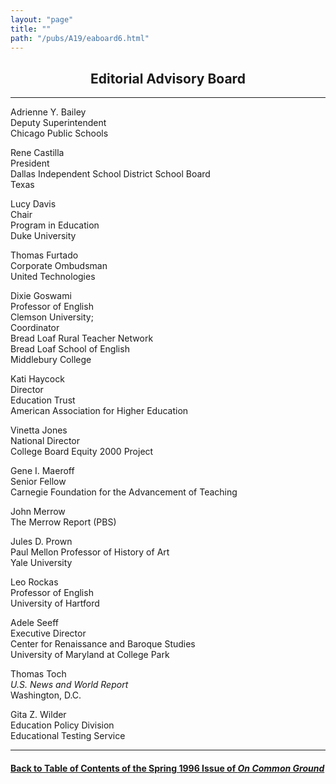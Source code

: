 ```yaml
---
layout: "page"
title: ""
path: "/pubs/A19/eaboard6.html"
---
```

<main>
<center><h2>Editorial Advisory Board
</h2></center>
<hr/>
Adrienne Y. Bailey<br/>
Deputy Superintendent<br/>
Chicago Public Schools<p>
Rene Castilla<br/>
President<br/> Dallas Independent School District School
Board<br/> Texas
</p><p>
Lucy Davis
<br/> Chair
<br/> Program in Education<br/>
Duke University
</p><p>Thomas Furtado
<br/> Corporate Ombudsman<br/>
United Technologies
</p><p>Dixie Goswami<br/> Professor of English
<br/>Clemson University;<br/>
Coordinator<br/>
Bread Loaf Rural Teacher Network<br/>
Bread Loaf School of English<br/>
Middlebury
College
</p><p>
Kati Haycock<br/>
Director<br/>
Education Trust<br/>
American Association for Higher Education
</p><p>
Vinetta Jones <br/>
National Director<br/>
College Board Equity 2000 Project
</p><p>
Gene I. Maeroff
<br/>
Senior Fellow
<br/> Carnegie Foundation for the Advancement of
Teaching
</p><p>John Merrow
<br/>
The Merrow Report (PBS)
</p><p>Jules D. Prown
<br/>Paul Mellon Professor of History of Art
<br/>Yale University
</p><p>Leo Rockas<br/>
Professor of English<br/>
University of Hartford
</p><p>Adele Seeff
<br/>Executive Director<br/> Center for Renaissance and Baroque
Studies<br/>
University of Maryland at College Park
</p><p>Thomas Toch<br/>
<i>U.S. News and World Report</i>
<br/> Washington, D.C.
</p><p>
Gita Z. Wilder<br/>
Education Policy Division<br/>
Educational Testing Service
</p><hr/>
<h4><a href="/pubs/A19/">Back to
Table of Contents of the Spring  1996 Issue of <i>On Common
Ground</i></a>
</h4>
</main>
